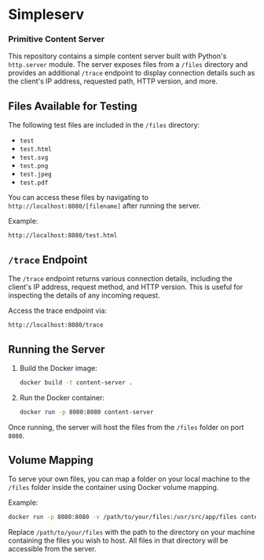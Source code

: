 # Simpleserv
### Primitive Content Server

This repository contains a simple content server built with Python's `http.server` module. The server exposes files from a `/files` directory and provides an additional `/trace` endpoint to display connection details such as the client's IP address, requested path, HTTP version, and more.

## Files Available for Testing

The following test files are included in the `/files` directory:
- `test`
- `test.html`
- `test.svg`
- `test.png`
- `test.jpeg`
- `test.pdf`

You can access these files by navigating to `http://localhost:8080/[filename]` after running the server.

Example:
```
http://localhost:8080/test.html
```

## `/trace` Endpoint

The `/trace` endpoint returns various connection details, including the client's IP address, request method, and HTTP version. This is useful for inspecting the details of any incoming request.

Access the trace endpoint via:
```
http://localhost:8080/trace
```

## Running the Server

1. Build the Docker image:
    ```bash
    docker build -t content-server .
    ```

2. Run the Docker container:
    ```bash
    docker run -p 8080:8080 content-server
    ```

Once running, the server will host the files from the `/files` folder on port `8080`.

## Volume Mapping

To serve your own files, you can map a folder on your local machine to the `/files` folder inside the container using Docker volume mapping.

Example:
```bash
docker run -p 8080:8080 -v /path/to/your/files:/usr/src/app/files content-server
```

Replace `/path/to/your/files` with the path to the directory on your machine containing the files you wish to host. All files in that directory will be accessible from the server.

